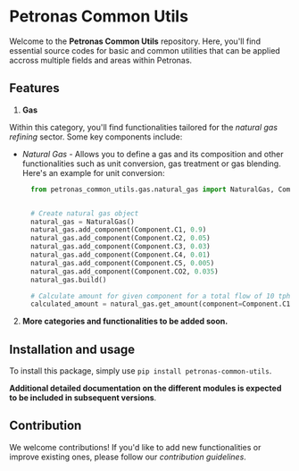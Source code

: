 # Petronas Common Utils

Welcome to the **Petronas Common Utils** repository. Here, you'll find essential source codes for basic and common utilities that can be applied accross multiple fields and areas within Petronas.

## Features

1. **Gas**

Within this category, you'll find functionalities tailored for the _natural gas refining_ sector. Some key components include:

* _Natural Gas_ - Allows you to define a gas and its composition and other functionalities such as unit conversion, gas treatment or gas blending.
  Here's an example for unit conversion:

  ``` python
    from petronas_common_utils.gas.natural_gas import NaturalGas, Component


    # Create natural gas object
    natural_gas = NaturalGas()
    natural_gas.add_component(Component.C1, 0.9)
    natural_gas.add_component(Component.C2, 0.05)
    natural_gas.add_component(Component.C3, 0.03)
    natural_gas.add_component(Component.C4, 0.01)
    natural_gas.add_component(Component.C5, 0.005)
    natural_gas.add_component(Component.CO2, 0.035)
    natural_gas.build()

    # Calculate amount for given component for a total flow of 10 tph
    calculated_amount = natural_gas.get_amount(component=Component.C1, total_flow=(10, 'tph'), to_units='mmscfd')
  ```

2. **More categories and functionalities to be added soon.**

## Installation and usage

To install this package, simply use `pip install petronas-common-utils`.

**Additional detailed documentation on the different modules is expected to be included in subsequent versions**.

## Contribution

We welcome contributions! If you'd like to add new functionalities or improve existing ones, please follow our _contribution guidelines_.
